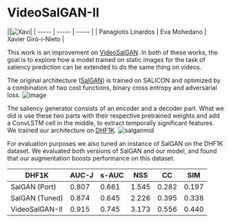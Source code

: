 # VideoSalGAN-II
||![Xavi](https://imatge.upc.edu/web/sites/default/files/styles/medium/public/users/xgiro/photo_1.jpg?itok=6yfro3y7)|
| ----- | ----- | ----- |
| Panagiotis Linardos | Eva Mohedano | Xavier Giró-i-Nieto |


This work is an improvement on [VideoSalGAN](https://github.com/imatge-upc/saliency-2018-videosalgan).
In both of these works, the goal is to explore how a model trained on static images for the task of saliency prediction can be extended to do the same thing on videos. 

The original architecture ([SalGAN](https://imatge-upc.github.io/saliency-salgan-2017/)) is trained on SALICON and optimized by a combination of two cost functions, binary cross entropy and adversarial loss. 
![image](https://raw.githubusercontent.com/imatge-upc/saliency-salgan-2017/junting/figs/fullarchitecture.jpg?token=AFOjyaH8cuBFWpldWWzo_TKVB-zekfxrks5Yc4NQwA%3D%3D)

The saliency generator consists of an encoder and a decoder part. What we did is use these two parts with their respective pretrained weights and add a ConvLSTM cell in the middle, to extract temporally significant features. We trained our architecture on [DHF1K](https://github.com/wenguanwang/DHF1K). 
![salganmid](https://github.com/Linardos/VideoSalGAN-II/blob/master/SalGANmid.jpg)

For evaluation purposes we also tuned an instance of SalGAN on the DHF1K dataset. We evaluated both versions of SalGAN and our model, and found that our augmentation boosts performance on this dataset.

| DHF1K	| AUC-J	| s-AUC	| NSS	| CC | SIM |
| ----- | ----- | ----- | --- | -- | --- |
| SalGAN (Port) |	0.807 |	0.661 |	1.545	| 0.282 |	0.197 |
| SalGAN (Tuned)	| 0.874	| 0.645	| 2.226	| 0.395	| 0.338 |
| VideoSalGAN-II	| 0.915	| 0.745	| 3.173	| 0.556	| 0.440 |

